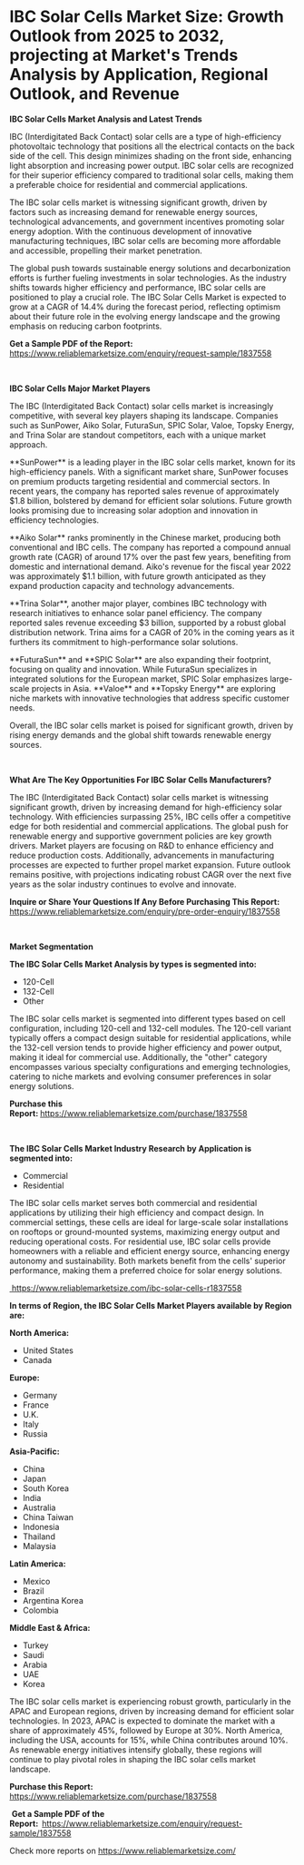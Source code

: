 <p><h1>IBC Solar Cells Market Size: Growth Outlook from 2025 to 2032, projecting at Market's Trends Analysis by Application, Regional Outlook, and Revenue</h1></p><p><strong>IBC Solar Cells Market Analysis and Latest Trends</strong></p>
<p><p>IBC (Interdigitated Back Contact) solar cells are a type of high-efficiency photovoltaic technology that positions all the electrical contacts on the back side of the cell. This design minimizes shading on the front side, enhancing light absorption and increasing power output. IBC solar cells are recognized for their superior efficiency compared to traditional solar cells, making them a preferable choice for residential and commercial applications.</p><p>The IBC solar cells market is witnessing significant growth, driven by factors such as increasing demand for renewable energy sources, technological advancements, and government incentives promoting solar energy adoption. With the continuous development of innovative manufacturing techniques, IBC solar cells are becoming more affordable and accessible, propelling their market penetration.</p><p>The global push towards sustainable energy solutions and decarbonization efforts is further fueling investments in solar technologies. As the industry shifts towards higher efficiency and performance, IBC solar cells are positioned to play a crucial role. The IBC Solar Cells Market is expected to grow at a CAGR of 14.4% during the forecast period, reflecting optimism about their future role in the evolving energy landscape and the growing emphasis on reducing carbon footprints.</p></p>
<p><strong>Get a Sample PDF of the Report:&nbsp;</strong> <a href="https://www.reliablemarketsize.com/enquiry/request-sample/1837558?utm_campaign=3205&utm_medium=2&utm_source=Github&utm_content=ia&utm_term=07042025&utm_id=ibc-solar-cells">https://www.reliablemarketsize.com/enquiry/request-sample/1837558</a></p>
<p>&nbsp;</p>
<p><strong>IBC Solar Cells Major Market Players</strong></p>
<p><p>The IBC (Interdigitated Back Contact) solar cells market is increasingly competitive, with several key players shaping its landscape. Companies such as SunPower, Aiko Solar, FuturaSun, SPIC Solar, Valoe, Topsky Energy, and Trina Solar are standout competitors, each with a unique market approach.</p><p>**SunPower** is a leading player in the IBC solar cells market, known for its high-efficiency panels. With a significant market share, SunPower focuses on premium products targeting residential and commercial sectors. In recent years, the company has reported sales revenue of approximately $1.8 billion, bolstered by demand for efficient solar solutions. Future growth looks promising due to increasing solar adoption and innovation in efficiency technologies.</p><p>**Aiko Solar** ranks prominently in the Chinese market, producing both conventional and IBC cells. The company has reported a compound annual growth rate (CAGR) of around 17% over the past few years, benefiting from domestic and international demand. Aiko's revenue for the fiscal year 2022 was approximately $1.1 billion, with future growth anticipated as they expand production capacity and technology advancements.</p><p>**Trina Solar**, another major player, combines IBC technology with research initiatives to enhance solar panel efficiency. The company reported sales revenue exceeding $3 billion, supported by a robust global distribution network. Trina aims for a CAGR of 20% in the coming years as it furthers its commitment to high-performance solar solutions.</p><p>**FuturaSun** and **SPIC Solar** are also expanding their footprint, focusing on quality and innovation. While FuturaSun specializes in integrated solutions for the European market, SPIC Solar emphasizes large-scale projects in Asia. **Valoe** and **Topsky Energy** are exploring niche markets with innovative technologies that address specific customer needs.</p><p>Overall, the IBC solar cells market is poised for significant growth, driven by rising energy demands and the global shift towards renewable energy sources.</p></p>
<p>&nbsp;</p>
<p><strong>What Are The Key Opportunities For IBC Solar Cells Manufacturers?</strong></p>
<p><p>The IBC (Interdigitated Back Contact) solar cells market is witnessing significant growth, driven by increasing demand for high-efficiency solar technology. With efficiencies surpassing 25%, IBC cells offer a competitive edge for both residential and commercial applications. The global push for renewable energy and supportive government policies are key growth drivers. Market players are focusing on R&D to enhance efficiency and reduce production costs. Additionally, advancements in manufacturing processes are expected to further propel market expansion. Future outlook remains positive, with projections indicating robust CAGR over the next five years as the solar industry continues to evolve and innovate.</p></p>
<p><strong>Inquire or Share Your Questions If Any Before Purchasing This Report:</strong> <a href="https://www.reliablemarketsize.com/enquiry/pre-order-enquiry/1837558?utm_campaign=3205&utm_medium=2&utm_source=Github&utm_content=ia&utm_term=07042025&utm_id=ibc-solar-cells">https://www.reliablemarketsize.com/enquiry/pre-order-enquiry/1837558</a></p>
<p>&nbsp;</p>
<p><strong>Market Segmentation</strong></p>
<p><strong>The IBC Solar Cells Market Analysis by types is segmented into:</strong></p>
<p><ul><li>120-Cell</li><li>132-Cell</li><li>Other</li></ul></p>
<p><p>The IBC solar cells market is segmented into different types based on cell configuration, including 120-cell and 132-cell modules. The 120-cell variant typically offers a compact design suitable for residential applications, while the 132-cell version tends to provide higher efficiency and power output, making it ideal for commercial use. Additionally, the "other" category encompasses various specialty configurations and emerging technologies, catering to niche markets and evolving consumer preferences in solar energy solutions.</p></p>
<p><strong>Purchase this Report:&nbsp;</strong><a href="https://www.reliablemarketsize.com/purchase/1837558?utm_campaign=3205&utm_medium=2&utm_source=Github&utm_content=ia&utm_term=07042025&utm_id=ibc-solar-cells">https://www.reliablemarketsize.com/purchase/1837558</a></p>
<p>&nbsp;</p>
<p><strong>The IBC Solar Cells Market Industry Research by Application is segmented into:</strong></p>
<p><ul><li>Commercial</li><li>Residential</li></ul></p>
<p><p>The IBC solar cells market serves both commercial and residential applications by utilizing their high efficiency and compact design. In commercial settings, these cells are ideal for large-scale solar installations on rooftops or ground-mounted systems, maximizing energy output and reducing operational costs. For residential use, IBC solar cells provide homeowners with a reliable and efficient energy source, enhancing energy autonomy and sustainability. Both markets benefit from the cells' superior performance, making them a preferred choice for solar energy solutions.</p></p>
<p><a href="https://www.reliablemarketsize.com/ibc-solar-cells-r1837558?utm_campaign=3205&utm_medium=2&utm_source=Github&utm_content=ia&utm_term=07042025&utm_id=ibc-solar-cells">&nbsp;https://www.reliablemarketsize.com/ibc-solar-cells-r1837558</a></p>
<p><strong>In terms of Region, the IBC Solar Cells Market Players available by Region are:</strong></p>
<p>
    <p> <strong> North America: </strong>
        <ul>
            <li>United States</li>
            <li>Canada</li>
        </ul>
        </p> 
    <p> <strong> Europe: </strong>
        <ul>
            <li>Germany</li>
            <li>France</li>
            <li>U.K.</li>
            <li>Italy</li>
            <li>Russia</li>
        </ul>
        </p> 
    <p> <strong> Asia-Pacific: </strong>
        <ul>
            <li>China</li>
            <li>Japan</li>
            <li>South Korea</li>
            <li>India</li>
            <li>Australia</li>
            <li>China Taiwan</li>
            <li>Indonesia</li>
            <li>Thailand</li>
            <li>Malaysia</li>
        </ul>
        </p> 
    <p> <strong> Latin America: </strong>
        <ul>
            <li>Mexico</li>
            <li>Brazil</li>
            <li>Argentina Korea</li>
            <li>Colombia</li>
        </ul>
        </p> 
    <p> <strong> Middle East & Africa: </strong>
        <ul>
            <li>Turkey</li>
            <li>Saudi</li>
            <li>Arabia</li>
            <li>UAE</li>
            <li>Korea</li>
        </ul>
    </p>
    </p>
<p><p>The IBC solar cells market is experiencing robust growth, particularly in the APAC and European regions, driven by increasing demand for efficient solar technologies. In 2023, APAC is expected to dominate the market with a share of approximately 45%, followed by Europe at 30%. North America, including the USA, accounts for 15%, while China contributes around 10%. As renewable energy initiatives intensify globally, these regions will continue to play pivotal roles in shaping the IBC solar cells market landscape.</p></p>
<p><strong>Purchase this Report: </strong><a href="https://www.reliablemarketsize.com/purchase/1837558?utm_campaign=3205&utm_medium=2&utm_source=Github&utm_content=ia&utm_term=07042025&utm_id=ibc-solar-cells">https://www.reliablemarketsize.com/purchase/1837558</a></p>
<p>&nbsp;<strong>Get a Sample PDF of the Report:&nbsp;&nbsp;</strong><a href="https://www.reliablemarketsize.com/enquiry/request-sample/1837558?utm_campaign=3205&utm_medium=2&utm_source=Github&utm_content=ia&utm_term=07042025&utm_id=ibc-solar-cells">https://www.reliablemarketsize.com/enquiry/request-sample/1837558</a></p>
<p><strong></strong></p>
<p>Check more reports on <a href="https://www.reliablemarketsize.com/?utm_campaign=3205&utm_medium=2&utm_source=Github&utm_content=ia&utm_term=07042025&utm_id=ibc-solar-cells">https://www.reliablemarketsize.com/</a></p>